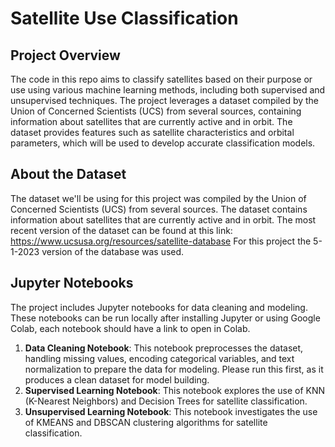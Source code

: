 # Satellite Use Classification

## Project Overview
The code in this repo aims to classify satellites based on their purpose or use using various machine learning methods, including both supervised and unsupervised techniques. The project leverages a dataset compiled by the Union of Concerned Scientists (UCS) from several sources, containing information about satellites that are currently active and in orbit. The dataset provides features such as satellite characteristics and orbital parameters, which will be used to develop accurate classification models.

## About the Dataset

The dataset we'll be using for this project was compiled by the Union of Concerned Scientists (UCS) from several sources. The dataset contains information about satellites that are currently active and in orbit. The most recent version of the dataset can be found at this link: https://www.ucsusa.org/resources/satellite-database
For this project the 5-1-2023 version of the database was used. 

## Jupyter Notebooks
The project includes Jupyter notebooks for data cleaning and modeling. These notebooks can be run locally after installing Jupyter or using Google Colab, each notebook should have a link to open in Colab. 

1. **Data Cleaning Notebook**: This notebook preprocesses the dataset, handling missing values, encoding categorical variables, and text normalization to prepare the data for modeling. Please run this first, as it produces a clean dataset for model building.
2. **Supervised Learning Notebook**: This notebook explores the use of KNN (K-Nearest Neighbors) and Decision Trees for satellite classification.
3. **Unsupervised Learning Notebook**: This notebook investigates the use of KMEANS and DBSCAN clustering algorithms for satellite classification.


